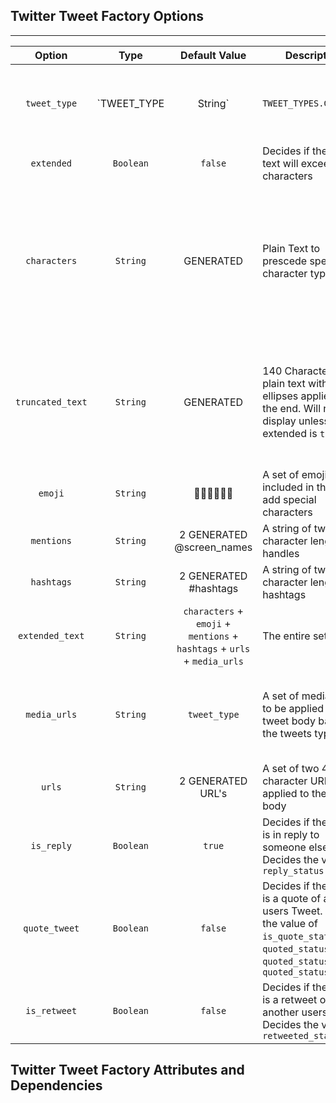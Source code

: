 ## Twitter Tweet Factory Options
---
|      Option      	|          Type          	|                               Default Value                              	| Description                                                                                                                                                    	|              Options              	|                                                                                                                                                                  Notes                                                                                                                                                                 	|
|:----------------:	|:----------------------:	|:------------------------------------------------------------------------:	|----------------------------------------------------------------------------------------------------------------------------------------------------------------	|:---------------------------------:	|:--------------------------------------------------------------------------------------------------------------------------------------------------------------------------------------------------------------------------------------------------------------------------------------------------------------------------------------:	|
|   `tweet_type`   	| `TWEET_TYPE | String`  	|                             `TWEET_TYPES.GIF`                            	| Type of Tweet Media to be set for the Tweets Entities                                                                                                          	| `PHOTO | VIDEO | GIF | TEXT_ONLY` 	| If set to `TWEET_TYPES.TEXT_ONLY` `tweet.possibly_sensitive` will not be available to match Twitter standards. <br> If set to `TWEET_TYPES.PHOTO` then `tweet.extended_entities` will be deleted as non-animated native media is applied to `tweet.entities` by default. In both cases `tweet.extended_entities` will not be available 	|
|    `extended`    	|        `Boolean`       	|                                  `false`                                 	| Decides if the Tweets text will exceed 140 characters                                                                                                          	|           `true | false`          	| If set to `true` `tweet.entities.hashtags` will be initialized to an empty array due to the potentiality that not all hashtags will be viewable on a truncated tweets text                                                                                                                                                             	|
|   `characters`   	|        `String`        	|                                 GENERATED                                	| Plain Text to prescede special character types                                                                                                                 	|                n/a                	| Currently limited to 5 characters to maintain Tweet length criteria while not omitting data                                                                                                                                                                                                                                            	|
| `truncated_text` 	|        `String`        	|                                 GENERATED                                	| 140 Characters of plain text with ellipses applied to the end. Will not display unless extended is `true`                                                      	|                n/a                	| This will never have any special entities available in it as its just garbage characters                                                                                                                                                                                                                                               	|
|      `emoji`     	|        `String`        	|                                  💩🚀🤷‍♂️🤦‍♂️                                  	| A set of emoji to be included in the text to add special characters                                                                                            	|                n/a                	| n/a                                                                                                                                                                                                                                                                                                                                    	|
|    `mentions`    	|        `String`        	|                         2 GENERATED @screen_names                        	| A string of two 3 character length user handles                                                                                                                	|                n/a                	| n/a                                                                                                                                                                                                                                                                                                                                    	|
|    `hashtags`    	|        `String`        	|                           2 GENERATED #hashtags                          	| A string of two 3 character length hashtags                                                                                                                    	|                n/a                	| n/a                                                                                                                                                                                                                                                                                                                                    	|
|  `extended_text` 	|        `String`        	| `characters` + `emoji` + `mentions` + `hashtags` + `urls` + `media_urls` 	| The entire set of text                                                                                                                                         	|                n/a                	| n/s                                                                                                                                                                                                                                                                                                                                    	|
|   `media_urls`   	|        `String`        	|                               `tweet_type`                               	| A set of media URL's to be applied to the tweet body based on the tweets type                                                                                  	|     Dependent on `tweet_type`     	| Media URL's are derived from live and available gifs                                                                                                                                                                                                                                                                                   	|
|      `urls`      	|        `String`        	|                             2 GENERATED URL's                            	| A set of two 4 character URL's to be applied to the tweet body                                                                                                 	|                n/a                	| n/a                                                                                                                                                                                                                                                                                                                                    	|
|    `is_reply`    	|        `Boolean`       	|                                  `true`                                  	| Decides if the tweet is in reply to someone else. Decides the value of `reply_status`                                                                          	|           `true | false`          	| If false `reply_status`, `in_reply_to_status_id`, `in_reply_to_status_id_str`, `in_reply_to_user_id`, `in_reply_to_user_id_str` and `in_reply_to_screen_name` will all be defaulted to `null`                                                                                                                                          	|
|   `quote_tweet`  	|        `Boolean`       	|                                  `false`                                 	| Decides if the Tweet is a quote of another users Tweet. Decides the value of `is_quote_status`, `quoted_status`, `quoted_status_id` and `quoted_status_id_str` 	|           `true | false`          	|                                                                                                                                                                                                                                                                                                                                        	|
|   `is_retweet`   	|        `Boolean`       	|                                  `false`                                 	| Decides if the Tweet is a retweet of another users Tweet. Decides the value of `retweeted_status`                                                              	|           `true | false`          	|                                                                                                                                                                                                                                                                                                                                        	|

## Twitter Tweet Factory Attributes and Dependencies